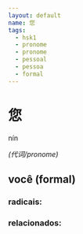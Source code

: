 ```yaml
--- 
layout: default
name: 您 
tags: 
  - hsk1
  - pronome
  - pronome
  - pessoal
  - pessoa
  - formal
--- 
```

# 您 
nín  
 
*(代词/pronome)*  
## você (formal) 
### radicais: 
### relacionados: 
